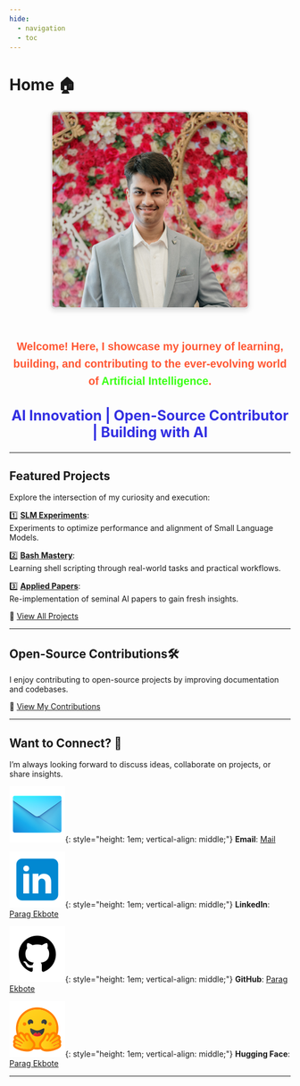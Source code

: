 ```yaml
---
hide:
  - navigation
  - toc
---
```


# **Home** 🏠

<div style="
    text-align: center; 
    font-family: Arial, sans-serif; 
    color: #444; 
    line-height: 1.6;
">
    <!-- Personal Picture -->
    <img 
        src="Personal-Pic2-1.jpg" 
        alt="Personal Pic" 
        style="
            width: 350px; 
            height: 350px; 
            border-radius: 8px; 
            border: 3px solid #ddd; 
            box-shadow: 0 4px 8px rgba(0, 0, 0, 0.1); 
            margin-bottom: 15px;
        ">
    </img>

<!-- Introduction -->
<h3 style="
    text-align: center; 
    font-size: 1.4em; 
    font-weight: bold; 
    margin-top: 30px;
    color:rgb(255, 87, 51);
">
        Welcome! Here, I showcase my journey of learning, building, and contributing to the ever-evolving world of 
        <strong style="color: rgb(57, 255, 20);">Artificial Intelligence</strong>.
</h3>
</div>

<!-- Section Title -->
<h2 style="
    text-align: center; 
    font-size: 1.8em; 
    font-weight: bold; 
    margin-top: 30px; 
    color: rgb(50, 47, 226);
">
    AI Innovation | Open-Source Contributor | Building with AI 
</h2>

---

## **Featured Projects** 
Explore the intersection of my curiosity and execution:  

1️⃣ **[SLM Experiments](https://github.com/ParagEkbote/slm-experiments)**:  
Experiments to optimize performance and alignment of Small Language Models.  

2️⃣ **[Bash Mastery](https://github.com/ParagEkbote/bash-mastery)**:  
Learning shell scripting through real-world tasks and practical workflows.  

3️⃣ **[Applied Papers](https://github.com/ParagEkbote/applied-papers)**:  
Re-implementation of seminal AI papers to gain fresh insights.  

🎯 [View All Projects](https://paragekbote.github.io/Projects/)

---

## **Open-Source Contributions**🛠️ 
I enjoy contributing to open-source projects by improving documentation and codebases.

📂 [View My Contributions](https://paragekbote.github.io/Open-Source%20Contributions/)
 
---

## **Want to Connect?** 🤝  

I’m always looking forward to discuss ideas, collaborate on projects, or share insights.

<!-- Email -->
![alt text](image-9.png){: style="height: 1em; vertical-align: middle;"} **Email**: [Mail](mailto:paragekbote23@gmail.com)

<!-- LinkedIn -->
![alt text](image-7.png){: style="height: 1em; vertical-align: middle;"} **LinkedIn**: [Parag Ekbote](https://www.linkedin.com/in/parag-ekbote/)

<!-- GitHub -->
![alt text](image-8.png){: style="height: 1em; vertical-align: middle;"} **GitHub**: [Parag Ekbote](https://github.com/ParagEkbote/)

<!-- Hugging Face -->
![alt text](image-10.png){: style="height: 1em; vertical-align: middle;"} **Hugging Face**: [Parag Ekbote](https://huggingface.co/AINovice2005)

---
